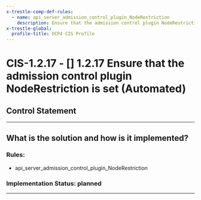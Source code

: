 ```yaml
---
x-trestle-comp-def-rules:
  - name: api_server_admission_control_plugin_NodeRestriction
    description: Ensure that the admission control plugin NodeRestriction is set (Automated)
x-trestle-global:
  profile-title: OCP4 CIS Profile
---
```


# CIS-1.2.17 - \[\] 1.2.17 Ensure that the admission control plugin NodeRestriction is set (Automated)

## Control Statement

______________________________________________________________________

## What is the solution and how is it implemented?

<!-- For implementation status enter one of: implemented, partial, planned, alternative, not-applicable -->

<!-- Note that the list of rules under ### Rules: is read-only and changes will not be captured after assembly to JSON -->

### Rules:

  - api_server_admission_control_plugin_NodeRestriction

### Implementation Status: planned

______________________________________________________________________
